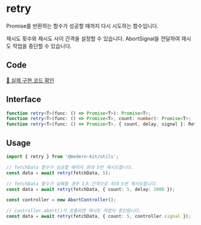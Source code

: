 # retry

Promise를 반환하는 함수가 성공할 때까지 다시 시도하는 함수입니다.

재시도 횟수와 재시도 사이 간격을 설정할 수 있습니다. AbortSignal을 전달하여 재시도 작업을 중단할 수 있습니다.

## Code
[🔗 실제 구현 코드 확인](https://github.com/modern-agile-team/modern-kit/blob/main/packages/utils/src/common/retry/index.ts)


## Interface
```ts title="typescript"
function retry<T>(func: () => Promise<T>): Promise<T>;
function retry<T>(func: () => Promise<T>, count: number): Promise<T>;
function retry<T>(func: () => Promise<T>, { count, delay, signal }: RetryOptions): Promise<T>;
```

## Usage
```ts title="typescript"
import { retry } from '@modern-kit/utils';

// fetchData 함수가 성공할 때까지 최대 5번 재시도합니다.
const data = await retry(fetchData, 5);

// fetchData 함수가 실패할 경우 1초 간격으로 최대 5번 재시도합니다.
const data = await retry(fetchData, { count: 5, delay: 1000 });

const controller = new AbortController();

// controller.abort()가 호출되면 재시도 작업이 중단됩니다.
const data = await retry(fetchData, { count: 5, controller.signal });
```